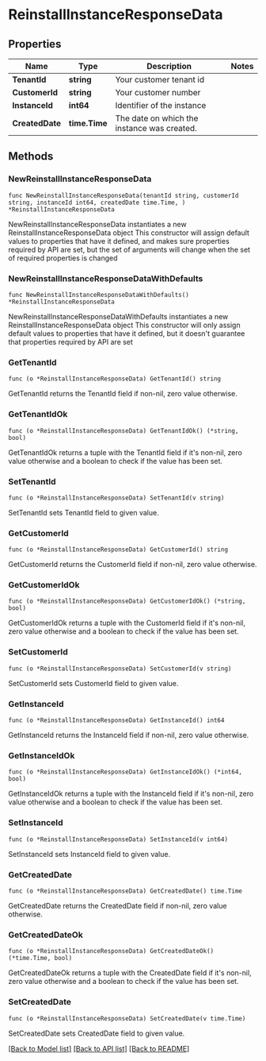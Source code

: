 # ReinstallInstanceResponseData

## Properties

Name | Type | Description | Notes
------------ | ------------- | ------------- | -------------
**TenantId** | **string** | Your customer tenant id | 
**CustomerId** | **string** | Your customer number | 
**InstanceId** | **int64** | Identifier of the instance | 
**CreatedDate** | **time.Time** | The date on which the instance was created. | 

## Methods

### NewReinstallInstanceResponseData

`func NewReinstallInstanceResponseData(tenantId string, customerId string, instanceId int64, createdDate time.Time, ) *ReinstallInstanceResponseData`

NewReinstallInstanceResponseData instantiates a new ReinstallInstanceResponseData object
This constructor will assign default values to properties that have it defined,
and makes sure properties required by API are set, but the set of arguments
will change when the set of required properties is changed

### NewReinstallInstanceResponseDataWithDefaults

`func NewReinstallInstanceResponseDataWithDefaults() *ReinstallInstanceResponseData`

NewReinstallInstanceResponseDataWithDefaults instantiates a new ReinstallInstanceResponseData object
This constructor will only assign default values to properties that have it defined,
but it doesn't guarantee that properties required by API are set

### GetTenantId

`func (o *ReinstallInstanceResponseData) GetTenantId() string`

GetTenantId returns the TenantId field if non-nil, zero value otherwise.

### GetTenantIdOk

`func (o *ReinstallInstanceResponseData) GetTenantIdOk() (*string, bool)`

GetTenantIdOk returns a tuple with the TenantId field if it's non-nil, zero value otherwise
and a boolean to check if the value has been set.

### SetTenantId

`func (o *ReinstallInstanceResponseData) SetTenantId(v string)`

SetTenantId sets TenantId field to given value.


### GetCustomerId

`func (o *ReinstallInstanceResponseData) GetCustomerId() string`

GetCustomerId returns the CustomerId field if non-nil, zero value otherwise.

### GetCustomerIdOk

`func (o *ReinstallInstanceResponseData) GetCustomerIdOk() (*string, bool)`

GetCustomerIdOk returns a tuple with the CustomerId field if it's non-nil, zero value otherwise
and a boolean to check if the value has been set.

### SetCustomerId

`func (o *ReinstallInstanceResponseData) SetCustomerId(v string)`

SetCustomerId sets CustomerId field to given value.


### GetInstanceId

`func (o *ReinstallInstanceResponseData) GetInstanceId() int64`

GetInstanceId returns the InstanceId field if non-nil, zero value otherwise.

### GetInstanceIdOk

`func (o *ReinstallInstanceResponseData) GetInstanceIdOk() (*int64, bool)`

GetInstanceIdOk returns a tuple with the InstanceId field if it's non-nil, zero value otherwise
and a boolean to check if the value has been set.

### SetInstanceId

`func (o *ReinstallInstanceResponseData) SetInstanceId(v int64)`

SetInstanceId sets InstanceId field to given value.


### GetCreatedDate

`func (o *ReinstallInstanceResponseData) GetCreatedDate() time.Time`

GetCreatedDate returns the CreatedDate field if non-nil, zero value otherwise.

### GetCreatedDateOk

`func (o *ReinstallInstanceResponseData) GetCreatedDateOk() (*time.Time, bool)`

GetCreatedDateOk returns a tuple with the CreatedDate field if it's non-nil, zero value otherwise
and a boolean to check if the value has been set.

### SetCreatedDate

`func (o *ReinstallInstanceResponseData) SetCreatedDate(v time.Time)`

SetCreatedDate sets CreatedDate field to given value.



[[Back to Model list]](../README.md#documentation-for-models) [[Back to API list]](../README.md#documentation-for-api-endpoints) [[Back to README]](../README.md)


